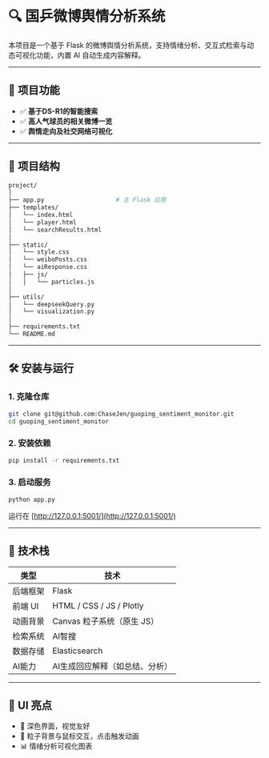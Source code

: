 

# 🔍 国乒微博舆情分析系统

本项目是一个基于 Flask 的微博舆情分析系统，支持情绪分析、交互式检索与动态可视化功能，内置 AI 自动生成内容解释。

---

## 🧩 项目功能

* ✅ **基于DS-R1的智能搜索**
* ✅ **高人气球员的相关微博一览**
* ✅ **舆情走向及社交网络可视化**
---

## 📁 项目结构

```bash
project/
│
├── app.py                    # 主 Flask 应用
├── templates/
│   └── index.html
│   └── player.html
│   └── searchResults.html          
│
├── static/
│   └── style.css
│   └── weiboPosts.css
│   └── aiResponse.css        
│   ├── js/
│   │   └── particles.js      
│
├── utils/
│   └── deepseekQuery.py             
│   └── visualization.py          
│
├── requirements.txt
└── README.md                
```

---

## 🛠️ 安装与运行

### 1. 克隆仓库

```bash
git clone git@github.com:ChaseJen/guoping_sentiment_monitor.git
cd guoping_sentiment_monitor
```

### 2. 安装依赖

```bash
pip install -r requirements.txt
```

### 3. 启动服务

```bash
python app.py
```

运行在 [http://127.0.0.1:5001/](http://127.0.0.1:5001/)

---

## 🧠 技术栈

| 类型    | 技术                          |
| ----- | --------------------------- |
| 后端框架  | Flask                       |
| 前端 UI | HTML / CSS / JS / Plotly    |
| 动画背景  | Canvas 粒子系统（原生 JS）          |
| 检索系统  | AI智搜            |
| 数据存储  | Elasticsearch       |
| AI能力  | AI生成回应解释（如总结、分析）            |

---

## 🎨 UI 亮点

* 🌌 深色界面，视觉友好
* 🌠 粒子背景与鼠标交互，点击触发动画
* 📊 情绪分析可视化图表


